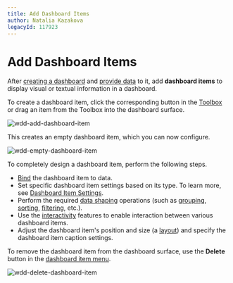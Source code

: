 ```yaml
---
title: Add Dashboard Items
author: Natalia Kazakova
legacyId: 117923
---
```

# Add Dashboard Items
After [creating a dashboard](create-a-dashboard.md) and [provide data](provide-data.md) to it, add **dashboard items** to display visual or textual information in a dashboard.

To create a dashboard item, click the corresponding button in the [Toolbox](ui-elements/toolbox.md) or drag an item from the Toolbox into the dashboard surface.

![wdd-add-dashboard-item](../../images/img124596.png)

This creates an empty dashboard item, which you can now configure.

![wdd-empty-dashboard-item](../../images/img124597.png)

To completely design a dashboard item, perform the following steps.
* [Bind](bind-dashboard-items-to-data.md) the dashboard item to data.
* Set specific dashboard item settings based on its type. To learn more, see [Dashboard Item Settings](dashboard-item-settings.md).
* Perform the required [data shaping](data-shaping.md) operations (such as [grouping](data-shaping/grouping.md), [sorting](data-shaping/sorting.md), [filtering](data-shaping/filtering.md), etc.).
* Use the [interactivity](interactivity.md) features to enable interaction between various dashboard items.
* Adjust the dashboard item's position and size (a [layout](dashboard-layout.md)) and specify the dashboard item caption settings.

To remove the dashboard item from the dashboard surface, use the **Delete** button in the [dashboard item menu](ui-elements/dashboard-item-menu.md).

![wdd-delete-dashboard-item](../../images/img125500.png)